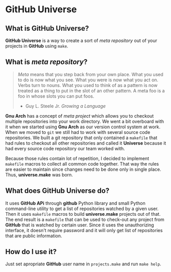 GitHub Universe
===============

What is GitHub Universe?
------------------------

**GitHub Universe** is a way to create a sort of *meta repository* out of your projects in **GitHub** using `make`.

What is *meta repository*?
--------------------------

> *Meta* means that you step back from your own place. What you used to do is now what 
> you see. What you were is now what you act on. Verbs turn to nouns. What you used to 
> think of as a pattern is now treated as a thing to put in the slot of an other pattern. 
> A meta  foo is a foo in whose slots you can put foos.
> - Guy L. Steele Jr. *Growing a Language*

**Gnu Arch** has a concept of *meta project* which allows you to checkout multiple repositories into your work directory.
We went a bit overboard with it when we started using **Gnu Arch** as our version control system at work. When we moved
to `git` we still had to work with several source code repositories. We built a git repository that only contained a
`makefile` that had rules to checkout all other repositories and called it **Universe** because it had every source code
repository our team worked with.

Because those rules contain lot of repetition, I decided to implement `makefile` macros to collect all common code together.
That way the rules are easier to maintain since changes need to be done only in single place. Thus, **universe.make** was born.

What does **GitHub Universe** do?
---------------------------------

It uses **GitHub APi** through **github** Python  library and small Python command-line utility to get a list of repositories
watched by a given user. Then it uses `makefile` macros to build **universe.make** projects out of that. The end result is a `makefile`
that can be used to check-out any project from **GitHub** that is watched by certain user. Since it uses the unauthorizing interface,
it doesn't require password and it will only get list of repositories that are public information.

How do I use it?
----------------

Just set apropriate **GitHub** user name in `projects.make` and run `make help`.
